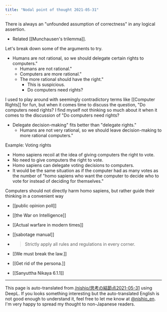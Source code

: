 ```yaml
---
title: "Nodal point of thought 2021-05-31"
---
```


There is always an "unfounded assumption of correctness" in any logical assertion.
- Related [[Munchausen's trilemma]].

Let's break down some of the arguments to try.
- Humans are not rational, so we should delegate certain rights to computers."
    - Humans are not rational."
    - Computers are more rational."
    - The more rational should have the right."
        - This is suspicious.
        - Do computers need rights?

I used to play around with seemingly contradictory terms like [[Computer Rights]] for fun, but when it comes time to discuss the question, "Do computers need rights? I find myself not thinking so much about it when it comes to the discussion of "Do computers need rights?
- Delegate decision-making" fits better than "delegate rights."
    - Humans are not very rational, so we should leave decision-making to more rational computers."

Example: Voting rights
- Homo sapiens recoil at the idea of giving computers the right to vote.
- No need to give computers the right to vote.
- Homo sapiens can delegate voting decisions to computers.
- It would be the same situation as if the computer had as many votes as the number of "homo sapiens who want the computer to decide who to vote for instead of deciding for themselves."

Computers should not directly harm homo sapiens, but rather guide their thinking in a convenient way
- [[public opinion poll]]
- [[the War on Intelligence]]
- [[Actual warfare in modern times]]

- [[sabotage manual]]
- > Strictly apply all rules and regulations in every corner.
- [[We must break the law.]]

- [[Get rid of the persona.]]

- [[Sanyuttha Nikaya 6.1.1]]

---
This page is auto-translated from [/nishio/思考の結節点2021-05-31](https://scrapbox.io/nishio/思考の結節点2021-05-31) using DeepL. If you looks something interesting but the auto-translated English is not good enough to understand it, feel free to let me know at [@nishio_en](https://twitter.com/nishio_en). I'm very happy to spread my thought to non-Japanese readers.
